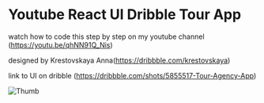 # Youtube React UI Dribble Tour App

watch how to code this step by step on my youtube channel (https://youtu.be/qhNN91Q_Nis)

designed by Krestovskaya Anna(https://dribbble.com/krestovskaya)

link to UI on dribble (https://dribbble.com/shots/5855517-Tour-Agency-App)

![Thumb](https://user-images.githubusercontent.com/19800339/146674426-fde279b8-eb31-4cde-97b6-2672e62d72ff.png)
